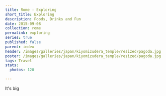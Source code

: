 ```yaml
---
title: Rome - Exploring
short_title: Exploring
description: Foods, Drinks and Fun
date: 2015-09-08
collection: rome
permalink: exploring
series: true
published: false
parent: index
header: /images/galleries/japan/kiyomizudera_temple/resized/pagoda.jpg
poster: /images/galleries/japan/kiyomizudera_temple/resized/pagoda.jpg
tags: Travel
stats:
  photos: 120

---
```



It's big
